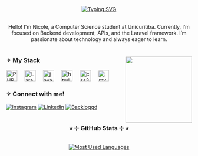 <div align="center">
  <a href="https://git.io/typing-svg">
    <img src="https://readme-typing-svg.demolab.com?font=Fira+Code&weight=500&size=22&pause=1500&color=c571ff&center=true&vCenter=true&random=false&width=524&lines=%E2%9C%A7+Welcome+to+my+page!+%E2%9C%A7" alt="Typing SVG">
  </a>
</div>
<br>
<p align="center">Hello! I'm Nicole, a Computer Science student at Unicuritiba. Currently, I’m focused on Backend development, APIs, and the Laravel framework. I’m passionate about technology and always eager to learn.</p>

#

<img align="right" height="180" src="https://media2.giphy.com/media/v1.Y2lkPTc5MGI3NjExOGV5azBmaDFoaGc1OTVtNm9vOXZqbnMybG0wcGtiY2w3dXg1N2J2ciZlcD12MV9pbnRlcm5hbF9naWZfYnlfaWQmY3Q9Zw/udK21RQeWtaGQ/giphy.gif"/>


<h3 align="left">✧ My Stack</h3>

<div align="left">
  <img src="https://cdn.jsdelivr.net/gh/devicons/devicon/icons/php/php-original.svg" height="30" alt="PHP logo"  />
  <img width="12" />
  <img src="https://cdn.jsdelivr.net/gh/devicons/devicon/icons/laravel/laravel-original.svg" height="30" alt="Laravel logo"  />
  <img width="12" />
  <img src="https://cdn.jsdelivr.net/gh/devicons/devicon/icons/java/java-original.svg" height="30" alt="java logo"  />
  <img width="12" />
  <img src="https://cdn.jsdelivr.net/gh/devicons/devicon/icons/html5/html5-original.svg" height="30" alt="html5 logo"  />
  <img width="12" />
  <img src="https://cdn.jsdelivr.net/gh/devicons/devicon/icons/css3/css3-original.svg" height="30" alt="css3 logo"  />
  <img width="12" />
  <img src="https://cdn.jsdelivr.net/gh/devicons/devicon/icons/mysql/mysql-original.svg" height="30" alt="mysql logo"  />
</div>

<h3 align="left">✧ Connect with me!</h3>

[![Instagram](https://img.shields.io/static/v1?message=Instagram&logo=instagram&label=&color=E4405F&logoColor=white&labelColor=&style=for-the-badge)](https://www.instagram.com/nforelsket/)
[![Linkedin](https://img.shields.io/static/v1?message=Linkedin&logo=linkedin&label=&color=0077B5&logoColor=white&labelColor=&style=for-the-badge)](https://www.linkedin.com/in/nicolecjardim/)
[![Backloggd](https://img.shields.io/static/v1?message=Backloggd&logo=backloggd&label=&color=black&logoColor=white&labelColor=&style=for-the-badge)](https://backloggd.com/u/nforelsket/)

#
<div style="text-align: center;" align="center">
  <h3>⭒ ⊹ GitHub Stats ⊹ ⭒</h3>
  <br>
  <a href="https://github.com/mari4souza/github-readme-stats">
    <img src="https://github-readme-stats-git-masterrstaa-rickstaa.vercel.app/api/top-langs/?username=nicole-jc&line_height=15&card_width=400&layout=compact&hide_title=false&count_private=true&langs_count=4&show_icons=true&title_color=c571ff&hide=html,scss,less&bg_color=000&text_color=8B8B8B&border_radius=3&border_color=ac33ff&count_private=true" alt="Most Used Languages">
  </a>
</div>


